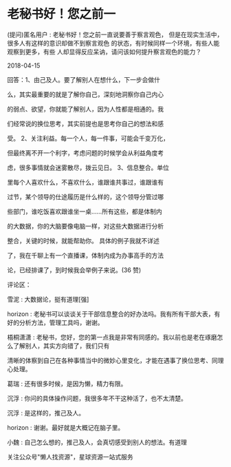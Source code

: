 # 老秘书好！您之前一

(提问)匿名用户 : 老秘书好！您之前一直说要善于察言观色， 但是在现实生活中，很多人有这样的意识却做不到察言观色 的状态，有时候同样一个环境，有些人能观察到更多，有些 人却显得反应呆讷，请问该如何提升察言观色的能力？

2018-04-15

回答：1、由己及人。要了解别人在想什么，下一步会做什

么，其实最重要的就是了解你自己，深刻地洞察你自己内心

的弱点、欲望，你就能了解别人，因为人性都是相通的。我

们经常说的换位思考，其实前提也是思考你自己的想法和感

受。 2、关注利益。每一个人，每一件事，可能会千变万化，

但最终离不开一个利字，考虑问题的时候学会从利益角度考

虑，很多事情就会迷雾散尽，拨云见日。 3、信息整合。单位

里每个人喜欢什么，不喜欢什么，谁跟谁共事过，谁跟谁有

过节，某个领导的仕途履历是什么样的，这个领导分管过哪

些部门，谁吃饭喜欢跟谁坐一桌……所有这些，都是体制内

的大数据，你的大脑要像电脑一样，对这些大数据进行分析

整合，关键的时候，就能帮助你。 具体的例子我就不详述

了，我在千聊上有一个直播课，体制内成为办事高手的方法

论，已经排课了，到时候我会举例子来说。(36 赞)

评论区：

雪泥 : 大数据论，挺有道理[强]

horizon : 老秘书可以谈谈关于干部信息整合的好办法吗。我有所有干部大表，有好的分析方法，管理工具吗，谢谢。

梧桐潇潇 : 老秘书，您好，您的第一点我是非常有同感的。我以前也是老在琢磨怎么了解别人，其实方向错了，我们只有

清晰的体察到自己在各种事情当中的微妙心里变化，才能在遇事了换位思考、同理心处理。

葛瑞 : 还有很多时候，是因为懒，精力有限。

沉浮 : 你问的具体操作问题，我很多年不干这种活了，也不太清楚。

沉浮 : 是这样的，推己及人。

horizon : 谢谢。最好就是大概记在脑子里。

小魏 : 自己怎么想的，推己及人，会真切感受到别人的想法。有道理

关注公众号"懒人找资源"，星球资源一站式服务